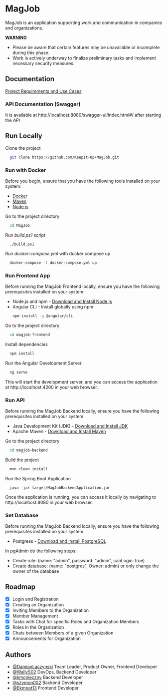 # MagJob

MagJob is an application supporting work and communication in companies and organizations.

**WARNING**  
- Please be aware that certain features may be unavailable or incomplete during this phase.
- Work is actively underway to finalize preliminary tasks and implement necessary security measures.
## Documentation

[Project Requirements and Use Cases](https://docs.google.com/document/d/16KAi7zJVni5puUcCnkQ6iIyY0P7fxuUKd_5zU1fNr8k/edit?usp=sharing)

### API Documentation (Swagger)

It is available at http://localhost:8080/swagger-ui/index.html#/ after starting the API
## Run Locally
Clone the project

```bash
  git clone https://github.com/KeepIt-Up/MagJob.git
```

### Run with Docker
Before you begin, ensure that you have the following tools installed on your system:

- [Docker](https://www.docker.com/get-started)
- [Maven](https://maven.apache.org/download.cgi)
- [Node.js](https://nodejs.org/)

Go to the project directory

```bash
  cd MagJob
```
Run *build.ps1* script
```
  ./build.ps1
  ```
Run *docker-compose.yml* with docker compose up

```bash
  docker-compose -f docker-compose.yml up  
```

### Run Frontend App
Before running the MagJob Frontend locally, ensure you have the following prerequisites installed on your system:
- Node.js and npm - [Download and Install Node.js](https://nodejs.org/)
- Angular CLI - Install globally using npm:
  ```bash
  npm install -g @angular/cli
  ```
Go to the project directory

```bash
  cd magjob-frontend
```
Install dependencies

```bash
  npm install
```
Run the Angular Development Server
```bash
  ng serve
```
This will start the development server, and you can access the application at http://localhost:4200 in your web browser.

### Run API
Before running the MagJob Backend locally, ensure you have the following prerequisites installed on your system:
- Java Development Kit (JDK) - [Download and Install JDK](https://www.oracle.com/java/technologies/javase-downloads.html)
- Apache Maven - [Download and Install Maven](https://maven.apache.org/download.cgi)

Go to the project directory

```bash
  cd magjob-backend
```
Build the project
```bash
  mvn clean install
```
Run the Spring Boot Application
```
  java -jar target/MagJobBackendApplication.jar
```
Once the application is running, you can access it locally by navigating to http://localhost:8080 in your web browser.

### Set Database
Before running the MagJob Backend locally, ensure you have the following prerequisites installed on your system:
- Postgress - [Download and Install PostgreSQL](https://www.postgresql.org/download/)

In pgAdmin do the following steps:
- Create role: (name: "admin", password: "admin", canLogin: true)
- Create database: (name: "postgres", Owner: admin) 
    or only change the owner of the database

## Roadmap

- [x]   Login and Registration
- [x]   Creating an Organization
- [x]   Inviting Members to the Organization
- [x]   Member Management
- [x]   Tasks with Chat for specific Roles and Organization Members
- [x]   Roles in the Organization
- [x]   Chats between Members of a given Organization
- [x]   Announcements for Organization
## Authors

- [@DamianLaczynski](https://github.com/DamianLaczynski) Team Leader, Product Owner, Frontend Developer
- [@WallyS02](https://github.com/WallyS02) DevOps, Backend Developer
- [@kmonieczny](https://github.com/kmonieczny) Backend Developer
- [@szymon002](https://github.com/szymon002) Backend Developer
- [@Ekmoot13](https://github.com/Ekmoot13) Frontend Developer
